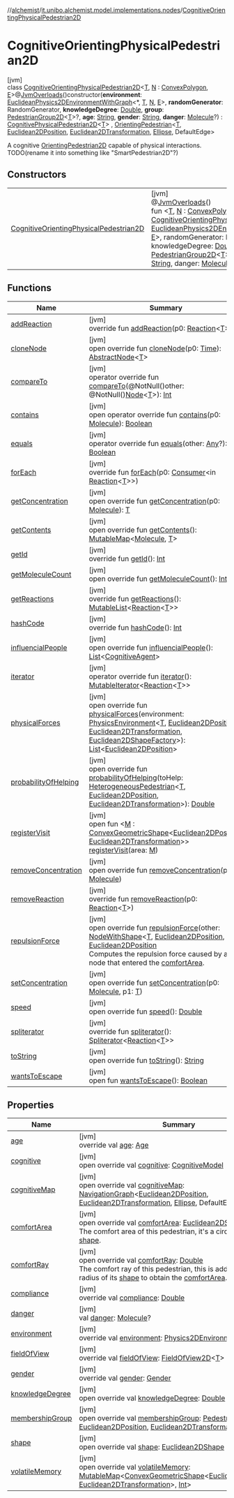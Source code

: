 //[alchemist](../../../index.md)/[it.unibo.alchemist.model.implementations.nodes](../index.md)/[CognitiveOrientingPhysicalPedestrian2D](index.md)

# CognitiveOrientingPhysicalPedestrian2D

[jvm]\
class [CognitiveOrientingPhysicalPedestrian2D](index.md)<[T](index.md), [N](index.md) : [ConvexPolygon](../../it.unibo.alchemist.model.interfaces.geometry.euclidean2d/-convex-polygon/index.md), [E](index.md)>@[JvmOverloads](https://kotlinlang.org/api/latest/jvm/stdlib/kotlin.jvm/-jvm-overloads/index.html)()constructor(**environment**: [EuclideanPhysics2DEnvironmentWithGraph](../../it.unibo.alchemist.model.interfaces.environments/-euclidean-physics2-d-environment-with-graph/index.md)<*, [T](index.md), [N](index.md), [E](index.md)>, **randomGenerator**: RandomGenerator, **knowledgeDegree**: [Double](https://kotlinlang.org/api/latest/jvm/stdlib/kotlin/-double/index.html), **group**: [PedestrianGroup2D](../../it.unibo.alchemist.model.interfaces/-pedestrian-group2-d/index.md)<[T](index.md)>?, **age**: [String](https://kotlinlang.org/api/latest/jvm/stdlib/kotlin/-string/index.html), **gender**: [String](https://kotlinlang.org/api/latest/jvm/stdlib/kotlin/-string/index.html), **danger**: [Molecule](../../it.unibo.alchemist.model.interfaces/-molecule/index.md)?) : [CognitivePhysicalPedestrian2D](../-cognitive-physical-pedestrian2-d/index.md)<[T](index.md)> , [OrientingPedestrian](../../it.unibo.alchemist.model.interfaces/-orienting-pedestrian/index.md)<[T](index.md), [Euclidean2DPosition](../../it.unibo.alchemist.model.implementations.positions/-euclidean2-d-position/index.md), [Euclidean2DTransformation](../../it.unibo.alchemist.model.interfaces.geometry.euclidean2d/-euclidean2-d-transformation/index.md), [Ellipse](../../it.unibo.alchemist.model.implementations.geometry.euclidean2d/-ellipse/index.md), DefaultEdge> 

A cognitive [OrientingPedestrian2D](../../it.unibo.alchemist.model.interfaces/index.md#1465026919%2FClasslikes%2F-267951372) capable of physical interactions. TODO(rename it into something like "SmartPedestrian2D"?)

## Constructors

| | |
|---|---|
| [CognitiveOrientingPhysicalPedestrian2D](-cognitive-orienting-physical-pedestrian2-d.md) | [jvm]<br>@[JvmOverloads](https://kotlinlang.org/api/latest/jvm/stdlib/kotlin.jvm/-jvm-overloads/index.html)()<br>fun <[T](index.md), [N](index.md) : [ConvexPolygon](../../it.unibo.alchemist.model.interfaces.geometry.euclidean2d/-convex-polygon/index.md), [E](index.md)> [CognitiveOrientingPhysicalPedestrian2D](-cognitive-orienting-physical-pedestrian2-d.md)(environment: [EuclideanPhysics2DEnvironmentWithGraph](../../it.unibo.alchemist.model.interfaces.environments/-euclidean-physics2-d-environment-with-graph/index.md)<*, [T](index.md), [N](index.md), [E](index.md)>, randomGenerator: RandomGenerator, knowledgeDegree: [Double](https://kotlinlang.org/api/latest/jvm/stdlib/kotlin/-double/index.html), group: [PedestrianGroup2D](../../it.unibo.alchemist.model.interfaces/-pedestrian-group2-d/index.md)<[T](index.md)>? = null, age: [String](https://kotlinlang.org/api/latest/jvm/stdlib/kotlin/-string/index.html), gender: [String](https://kotlinlang.org/api/latest/jvm/stdlib/kotlin/-string/index.html), danger: [Molecule](../../it.unibo.alchemist.model.interfaces/-molecule/index.md)? = null) |

## Functions

| Name | Summary |
|---|---|
| [addReaction](../-homogeneous-physical-pedestrian2-d/index.md#-1914162920%2FFunctions%2F-267951372) | [jvm]<br>override fun [addReaction](../-homogeneous-physical-pedestrian2-d/index.md#-1914162920%2FFunctions%2F-267951372)(p0: [Reaction](../../it.unibo.alchemist.model.interfaces/-reaction/index.md)<[T](index.md)>) |
| [cloneNode](../-homogeneous-physical-pedestrian2-d/index.md#1410251741%2FFunctions%2F-267951372) | [jvm]<br>open override fun [cloneNode](../-homogeneous-physical-pedestrian2-d/index.md#1410251741%2FFunctions%2F-267951372)(p0: [Time](../../it.unibo.alchemist.model.interfaces/-time/index.md)): [AbstractNode](../-abstract-node/index.md)<[T](index.md)> |
| [compareTo](../-homogeneous-physical-pedestrian2-d/index.md#-635306233%2FFunctions%2F-267951372) | [jvm]<br>operator override fun [compareTo](../-homogeneous-physical-pedestrian2-d/index.md#-635306233%2FFunctions%2F-267951372)(@NotNull()other: @NotNull()[Node](../../it.unibo.alchemist.model.interfaces/-node/index.md)<[T](index.md)>): [Int](https://kotlinlang.org/api/latest/jvm/stdlib/kotlin/-int/index.html) |
| [contains](../-homogeneous-physical-pedestrian2-d/index.md#-1500024274%2FFunctions%2F-267951372) | [jvm]<br>open operator override fun [contains](../-homogeneous-physical-pedestrian2-d/index.md#-1500024274%2FFunctions%2F-267951372)(p0: [Molecule](../../it.unibo.alchemist.model.interfaces/-molecule/index.md)): [Boolean](https://kotlinlang.org/api/latest/jvm/stdlib/kotlin/-boolean/index.html) |
| [equals](../-homogeneous-physical-pedestrian2-d/index.md#1855273807%2FFunctions%2F-267951372) | [jvm]<br>operator override fun [equals](../-homogeneous-physical-pedestrian2-d/index.md#1855273807%2FFunctions%2F-267951372)(other: [Any](https://kotlinlang.org/api/latest/jvm/stdlib/kotlin/-any/index.html)?): [Boolean](https://kotlinlang.org/api/latest/jvm/stdlib/kotlin/-boolean/index.html) |
| [forEach](../-homogeneous-physical-pedestrian2-d/index.md#1514566078%2FFunctions%2F-267951372) | [jvm]<br>override fun [forEach](../-homogeneous-physical-pedestrian2-d/index.md#1514566078%2FFunctions%2F-267951372)(p0: [Consumer](https://docs.oracle.com/javase/8/docs/api/java/util/function/Consumer.html)<in [Reaction](../../it.unibo.alchemist.model.interfaces/-reaction/index.md)<[T](index.md)>>) |
| [getConcentration](../-homogeneous-physical-pedestrian2-d/index.md#-989109866%2FFunctions%2F-267951372) | [jvm]<br>open override fun [getConcentration](../-homogeneous-physical-pedestrian2-d/index.md#-989109866%2FFunctions%2F-267951372)(p0: [Molecule](../../it.unibo.alchemist.model.interfaces/-molecule/index.md)): [T](index.md) |
| [getContents](../-abstract-node/get-contents.md) | [jvm]<br>open override fun [getContents](../-abstract-node/get-contents.md)(): [MutableMap](https://kotlinlang.org/api/latest/jvm/stdlib/kotlin.collections/-mutable-map/index.html)<[Molecule](../../it.unibo.alchemist.model.interfaces/-molecule/index.md), [T](index.md)> |
| [getId](../-homogeneous-physical-pedestrian2-d/index.md#2063123767%2FFunctions%2F-267951372) | [jvm]<br>override fun [getId](../-homogeneous-physical-pedestrian2-d/index.md#2063123767%2FFunctions%2F-267951372)(): [Int](https://kotlinlang.org/api/latest/jvm/stdlib/kotlin/-int/index.html) |
| [getMoleculeCount](../-abstract-node/get-molecule-count.md) | [jvm]<br>open override fun [getMoleculeCount](../-abstract-node/get-molecule-count.md)(): [Int](https://kotlinlang.org/api/latest/jvm/stdlib/kotlin/-int/index.html) |
| [getReactions](../-homogeneous-physical-pedestrian2-d/index.md#-301186114%2FFunctions%2F-267951372) | [jvm]<br>override fun [getReactions](../-homogeneous-physical-pedestrian2-d/index.md#-301186114%2FFunctions%2F-267951372)(): [MutableList](https://kotlinlang.org/api/latest/jvm/stdlib/kotlin.collections/-mutable-list/index.html)<[Reaction](../../it.unibo.alchemist.model.interfaces/-reaction/index.md)<[T](index.md)>> |
| [hashCode](../-abstract-node/hash-code.md) | [jvm]<br>override fun [hashCode](../-abstract-node/hash-code.md)(): [Int](https://kotlinlang.org/api/latest/jvm/stdlib/kotlin/-int/index.html) |
| [influencialPeople](../-abstract-cognitive-pedestrian/influencial-people.md) | [jvm]<br>open override fun [influencialPeople](../-abstract-cognitive-pedestrian/influencial-people.md)(): [List](https://kotlinlang.org/api/latest/jvm/stdlib/kotlin.collections/-list/index.html)<[CognitiveAgent](../../it.unibo.alchemist.model.cognitiveagents/-cognitive-agent/index.md)> |
| [iterator](../-abstract-node/iterator.md) | [jvm]<br>operator override fun [iterator](../-abstract-node/iterator.md)(): [MutableIterator](https://kotlinlang.org/api/latest/jvm/stdlib/kotlin.collections/-mutable-iterator/index.html)<[Reaction](../../it.unibo.alchemist.model.interfaces/-reaction/index.md)<[T](index.md)>> |
| [physicalForces](../../it.unibo.alchemist.model.interfaces/-physical-pedestrian2-d/index.md#1946949119%2FFunctions%2F-267951372) | [jvm]<br>open override fun [physicalForces](../../it.unibo.alchemist.model.interfaces/-physical-pedestrian2-d/index.md#1946949119%2FFunctions%2F-267951372)(environment: [PhysicsEnvironment](../../it.unibo.alchemist.model.interfaces.environments/-physics-environment/index.md)<[T](index.md), [Euclidean2DPosition](../../it.unibo.alchemist.model.implementations.positions/-euclidean2-d-position/index.md), [Euclidean2DTransformation](../../it.unibo.alchemist.model.interfaces.geometry.euclidean2d/-euclidean2-d-transformation/index.md), [Euclidean2DShapeFactory](../../it.unibo.alchemist.model.interfaces.geometry.euclidean2d/-euclidean2-d-shape-factory/index.md)>): [List](https://kotlinlang.org/api/latest/jvm/stdlib/kotlin.collections/-list/index.html)<[Euclidean2DPosition](../../it.unibo.alchemist.model.implementations.positions/-euclidean2-d-position/index.md)> |
| [probabilityOfHelping](../-cognitive-physical-pedestrian2-d/index.md#-1298149345%2FFunctions%2F-267951372) | [jvm]<br>open override fun [probabilityOfHelping](../-cognitive-physical-pedestrian2-d/index.md#-1298149345%2FFunctions%2F-267951372)(toHelp: [HeterogeneousPedestrian](../../it.unibo.alchemist.model.interfaces/-heterogeneous-pedestrian/index.md)<[T](index.md), [Euclidean2DPosition](../../it.unibo.alchemist.model.implementations.positions/-euclidean2-d-position/index.md), [Euclidean2DTransformation](../../it.unibo.alchemist.model.interfaces.geometry.euclidean2d/-euclidean2-d-transformation/index.md)>): [Double](https://kotlinlang.org/api/latest/jvm/stdlib/kotlin/-double/index.html) |
| [registerVisit](../-homogeneous-orienting-physical-pedestrian2-d/index.md#1721887883%2FFunctions%2F-267951372) | [jvm]<br>open fun <[M](../-homogeneous-orienting-physical-pedestrian2-d/index.md#1721887883%2FFunctions%2F-267951372) : [ConvexGeometricShape](../../it.unibo.alchemist.model.interfaces.geometry/-convex-geometric-shape/index.md)<[Euclidean2DPosition](../../it.unibo.alchemist.model.implementations.positions/-euclidean2-d-position/index.md), [Euclidean2DTransformation](../../it.unibo.alchemist.model.interfaces.geometry.euclidean2d/-euclidean2-d-transformation/index.md)>> [registerVisit](../-homogeneous-orienting-physical-pedestrian2-d/index.md#1721887883%2FFunctions%2F-267951372)(area: [M](../-homogeneous-orienting-physical-pedestrian2-d/index.md#1721887883%2FFunctions%2F-267951372)) |
| [removeConcentration](../-homogeneous-physical-pedestrian2-d/index.md#571173562%2FFunctions%2F-267951372) | [jvm]<br>open override fun [removeConcentration](../-homogeneous-physical-pedestrian2-d/index.md#571173562%2FFunctions%2F-267951372)(p0: [Molecule](../../it.unibo.alchemist.model.interfaces/-molecule/index.md)) |
| [removeReaction](../-homogeneous-physical-pedestrian2-d/index.md#982079025%2FFunctions%2F-267951372) | [jvm]<br>override fun [removeReaction](../-homogeneous-physical-pedestrian2-d/index.md#982079025%2FFunctions%2F-267951372)(p0: [Reaction](../../it.unibo.alchemist.model.interfaces/-reaction/index.md)<[T](index.md)>) |
| [repulsionForce](../../it.unibo.alchemist.model.interfaces/-physical-pedestrian2-d/repulsion-force.md) | [jvm]<br>open override fun [repulsionForce](../../it.unibo.alchemist.model.interfaces/-physical-pedestrian2-d/repulsion-force.md)(other: [NodeWithShape](../../it.unibo.alchemist.model.interfaces.nodes/-node-with-shape/index.md)<[T](index.md), [Euclidean2DPosition](../../it.unibo.alchemist.model.implementations.positions/-euclidean2-d-position/index.md), *>): [Euclidean2DPosition](../../it.unibo.alchemist.model.implementations.positions/-euclidean2-d-position/index.md)<br>Computes the repulsion force caused by a node that entered the [comfortArea](../../it.unibo.alchemist.model.interfaces/-physical-pedestrian2-d/comfort-area.md). |
| [setConcentration](../-homogeneous-physical-pedestrian2-d/index.md#-1479666879%2FFunctions%2F-267951372) | [jvm]<br>open override fun [setConcentration](../-homogeneous-physical-pedestrian2-d/index.md#-1479666879%2FFunctions%2F-267951372)(p0: [Molecule](../../it.unibo.alchemist.model.interfaces/-molecule/index.md), p1: [T](index.md)) |
| [speed](../-abstract-cognitive-pedestrian/speed.md) | [jvm]<br>open override fun [speed](../-abstract-cognitive-pedestrian/speed.md)(): [Double](https://kotlinlang.org/api/latest/jvm/stdlib/kotlin/-double/index.html) |
| [spliterator](../-abstract-node/spliterator.md) | [jvm]<br>override fun [spliterator](../-abstract-node/spliterator.md)(): [Spliterator](https://docs.oracle.com/javase/8/docs/api/java/util/Spliterator.html)<[Reaction](../../it.unibo.alchemist.model.interfaces/-reaction/index.md)<[T](index.md)>> |
| [toString](../-abstract-node/to-string.md) | [jvm]<br>open override fun [toString](../-abstract-node/to-string.md)(): [String](https://kotlinlang.org/api/latest/jvm/stdlib/kotlin/-string/index.html) |
| [wantsToEscape](../../it.unibo.alchemist.model.cognitiveagents/-cognitive-agent/wants-to-escape.md) | [jvm]<br>open fun [wantsToEscape](../../it.unibo.alchemist.model.cognitiveagents/-cognitive-agent/wants-to-escape.md)(): [Boolean](https://kotlinlang.org/api/latest/jvm/stdlib/kotlin/-boolean/index.html) |

## Properties

| Name | Summary |
|---|---|
| [age](index.md#-294535482%2FProperties%2F-267951372) | [jvm]<br>override val [age](index.md#-294535482%2FProperties%2F-267951372): [Age](../../it.unibo.alchemist.model.cognitiveagents.impact.individual/-age/index.md) |
| [cognitive](index.md#394985675%2FProperties%2F-267951372) | [jvm]<br>open override val [cognitive](index.md#394985675%2FProperties%2F-267951372): [CognitiveModel](../../it.unibo.alchemist.model.cognitiveagents/-cognitive-model/index.md) |
| [cognitiveMap](cognitive-map.md) | [jvm]<br>open override val [cognitiveMap](cognitive-map.md): [NavigationGraph](../../it.unibo.alchemist.model.interfaces.geometry.euclidean2d.graph/-navigation-graph/index.md)<[Euclidean2DPosition](../../it.unibo.alchemist.model.implementations.positions/-euclidean2-d-position/index.md), [Euclidean2DTransformation](../../it.unibo.alchemist.model.interfaces.geometry.euclidean2d/-euclidean2-d-transformation/index.md), [Ellipse](../../it.unibo.alchemist.model.implementations.geometry.euclidean2d/-ellipse/index.md), DefaultEdge> |
| [comfortArea](index.md#72034444%2FProperties%2F-267951372) | [jvm]<br>open override val [comfortArea](index.md#72034444%2FProperties%2F-267951372): [Euclidean2DShape](../../it.unibo.alchemist.model.interfaces.geometry.euclidean2d/index.md#1496739300%2FClasslikes%2F-267951372)<br>The comfort area of this pedestrian, it's a circle of radius [shape](../-cognitive-physical-pedestrian2-d/index.md#-159081363%2FProperties%2F-267951372). |
| [comfortRay](index.md#1941273239%2FProperties%2F-267951372) | [jvm]<br>open override val [comfortRay](index.md#1941273239%2FProperties%2F-267951372): [Double](https://kotlinlang.org/api/latest/jvm/stdlib/kotlin/-double/index.html)<br>The comfort ray of this pedestrian, this is added to the radius of its [shape](../-cognitive-physical-pedestrian2-d/index.md#-159081363%2FProperties%2F-267951372) to obtain the [comfortArea](../-cognitive-physical-pedestrian2-d/comfort-area.md). |
| [compliance](index.md#341971930%2FProperties%2F-267951372) | [jvm]<br>override val [compliance](index.md#341971930%2FProperties%2F-267951372): [Double](https://kotlinlang.org/api/latest/jvm/stdlib/kotlin/-double/index.html) |
| [danger](index.md#1705095890%2FProperties%2F-267951372) | [jvm]<br>val [danger](index.md#1705095890%2FProperties%2F-267951372): [Molecule](../../it.unibo.alchemist.model.interfaces/-molecule/index.md)? |
| [environment](index.md#-2122777550%2FProperties%2F-267951372) | [jvm]<br>override val [environment](index.md#-2122777550%2FProperties%2F-267951372): [Physics2DEnvironment](../../it.unibo.alchemist.model.interfaces.environments/-physics2-d-environment/index.md)<[T](index.md)> |
| [fieldOfView](index.md#1468971247%2FProperties%2F-267951372) | [jvm]<br>override val [fieldOfView](index.md#1468971247%2FProperties%2F-267951372): [FieldOfView2D](../../it.unibo.alchemist.model.implementations.geometry.euclidean2d/-field-of-view2-d/index.md)<[T](index.md)> |
| [gender](index.md#-727997452%2FProperties%2F-267951372) | [jvm]<br>override val [gender](index.md#-727997452%2FProperties%2F-267951372): [Gender](../../it.unibo.alchemist.model.cognitiveagents.impact.individual/-gender/index.md) |
| [knowledgeDegree](knowledge-degree.md) | [jvm]<br>open override val [knowledgeDegree](knowledge-degree.md): [Double](https://kotlinlang.org/api/latest/jvm/stdlib/kotlin/-double/index.html) |
| [membershipGroup](index.md#1630678716%2FProperties%2F-267951372) | [jvm]<br>open override val [membershipGroup](index.md#1630678716%2FProperties%2F-267951372): [PedestrianGroup](../../it.unibo.alchemist.model.interfaces/-pedestrian-group/index.md)<[T](index.md), [Euclidean2DPosition](../../it.unibo.alchemist.model.implementations.positions/-euclidean2-d-position/index.md), [Euclidean2DTransformation](../../it.unibo.alchemist.model.interfaces.geometry.euclidean2d/-euclidean2-d-transformation/index.md)> |
| [shape](index.md#1891375204%2FProperties%2F-267951372) | [jvm]<br>open override val [shape](index.md#1891375204%2FProperties%2F-267951372): [Euclidean2DShape](../../it.unibo.alchemist.model.interfaces.geometry.euclidean2d/index.md#1496739300%2FClasslikes%2F-267951372) |
| [volatileMemory](volatile-memory.md) | [jvm]<br>open override val [volatileMemory](volatile-memory.md): [MutableMap](https://kotlinlang.org/api/latest/jvm/stdlib/kotlin.collections/-mutable-map/index.html)<[ConvexGeometricShape](../../it.unibo.alchemist.model.interfaces.geometry/-convex-geometric-shape/index.md)<[Euclidean2DPosition](../../it.unibo.alchemist.model.implementations.positions/-euclidean2-d-position/index.md), [Euclidean2DTransformation](../../it.unibo.alchemist.model.interfaces.geometry.euclidean2d/-euclidean2-d-transformation/index.md)>, [Int](https://kotlinlang.org/api/latest/jvm/stdlib/kotlin/-int/index.html)> |
